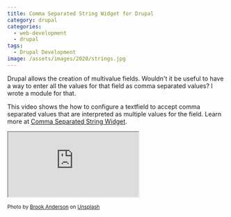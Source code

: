 ```yaml
---
title: Comma Separated String Widget for Drupal
category: drupal
categories:
  - web-development
  - drupal
tags:
  - Drupal Development
image: /assets/images/2020/strings.jpg
---
```

Drupal allows the creation of multivalue fields. Wouldn't it be useful to have a way to enter all
the values for that field as comma separated values? I wrote a module for that.

<!-- more -->

This video shows the how to configure a textfield to accept comma separated values that are
interpreted as multiple values for the field.  Learn more at [Comma Separated String Widget](https://www.drupal.org/project/comma_separated_string_widget).

<div class="video-wrapper"><iframe allowfullscreen src='https://invidious.snopyta.org/embed/ixayXtaGIIQ' ></iframe></div>

<small>Photo by <a href="https://unsplash.com/@brookanderson?utm_source=unsplash&amp;utm_medium=referral&amp;utm_content=creditCopyText">Brook Anderson</a> on <a href="https://unsplash.com/s/photos/ropes?utm_source=unsplash&amp;utm_medium=referral&amp;utm_content=creditCopyText">Unsplash</a></small>